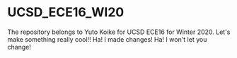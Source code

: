 # UCSD_ECE16_WI20
The repository belongs to Yuto Koike for UCSD ECE16 for Winter 2020.
Let's make something really cool!!
Ha! I made changes!
Ha! I won't let you change!
